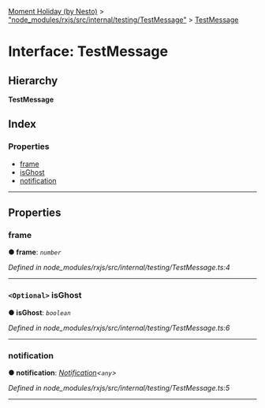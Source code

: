 [Moment Holiday (by Nesto)](../README.md) > ["node_modules/rxjs/src/internal/testing/TestMessage"](../modules/_node_modules_rxjs_src_internal_testing_testmessage_.md) > [TestMessage](../interfaces/_node_modules_rxjs_src_internal_testing_testmessage_.testmessage.md)

# Interface: TestMessage

## Hierarchy

**TestMessage**

## Index

### Properties

* [frame](_node_modules_rxjs_src_internal_testing_testmessage_.testmessage.md#frame)
* [isGhost](_node_modules_rxjs_src_internal_testing_testmessage_.testmessage.md#isghost)
* [notification](_node_modules_rxjs_src_internal_testing_testmessage_.testmessage.md#notification)

---

## Properties

<a id="frame"></a>

###  frame

**● frame**: *`number`*

*Defined in node_modules/rxjs/src/internal/testing/TestMessage.ts:4*

___
<a id="isghost"></a>

### `<Optional>` isGhost

**● isGhost**: *`boolean`*

*Defined in node_modules/rxjs/src/internal/testing/TestMessage.ts:6*

___
<a id="notification"></a>

###  notification

**● notification**: *[Notification](../classes/_node_modules_rxjs_src_internal_notification_.notification.md)<`any`>*

*Defined in node_modules/rxjs/src/internal/testing/TestMessage.ts:5*

___

